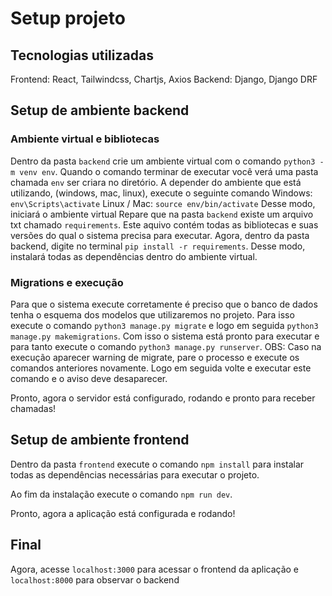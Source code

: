 # Setup projeto

## Tecnologias utilizadas

Frontend: React, Tailwindcss, Chartjs, Axios
Backend: Django, Django DRF

## Setup de ambiente backend

### Ambiente virtual e bibliotecas

Dentro da pasta `backend` crie um ambiente virtual com o comando `python3 -m venv env`.
Quando o comando terminar de executar você verá uma pasta chamada `env` ser criara no diretório.
A depender do ambiente que está utilizando, (windows, mac, linux), execute o seguinte comando
Windows:
    `env\Scripts\activate`
Linux / Mac:
    `source env/bin/activate`
Desse modo, iniciará o ambiente virtual
Repare que na pasta `backend` existe um arquivo txt chamado `requirements`.
Este aquivo contém todas as bibliotecas e suas versões do qual o sistema precisa para executar.
Agora, dentro da pasta backend, digite no terminal `pip install -r requirements`.
Desse modo, instalará todas as dependências dentro do ambiente virtual.

### Migrations e execução

Para que o sistema execute corretamente é preciso que o banco de dados tenha o esquema dos modelos que utilizaremos no projeto.
Para isso execute o comando `python3 manage.py migrate` e logo em seguida `python3 manage.py makemigrations`.
Com isso o sistema está pronto para executar e para tanto execute o comando `python3 manage.py runserver`. OBS: Caso na execução aparecer warning de migrate, pare o processo e execute os comandos anteriores novamente. Logo em seguida volte e executar este comando e o aviso deve desaparecer.

Pronto, agora o servidor está configurado, rodando e pronto para receber chamadas!

## Setup de ambiente frontend

Dentro da pasta `frontend` execute o comando `npm install` para instalar todas as dependências necessárias para executar o projeto.

Ao fim da instalação execute o comando `npm run dev`.

Pronto, agora a aplicação está configurada e rodando!

## Final

Agora, acesse `localhost:3000` para acessar o frontend da aplicação e `localhost:8000` para observar o backend